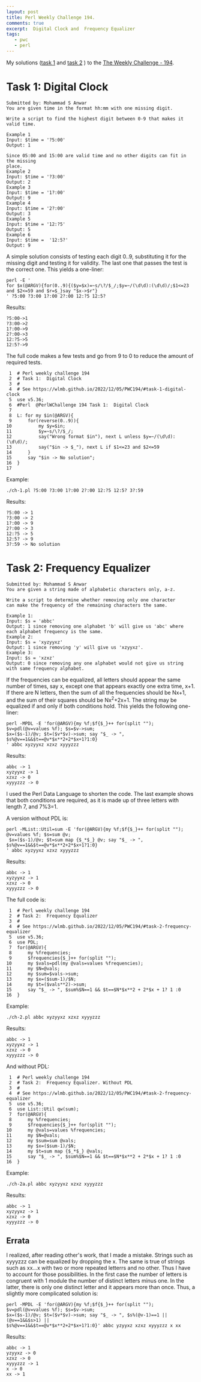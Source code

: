 ```yaml
---
layout: post
title: Perl Weekly Challenge 194.
comments: true
excerpt:  Digital Clock and  Frequency Equalizer
tags:
   - pwc
   - perl
---
```


My solutions
([task 1](https://github.com/wlmb/perlweeklychallenge-club/blob/master/challenge-194/wlmb/perl/ch-1.pl)
and
[task 2](https://github.com/wlmb/perlweeklychallenge-club/blob/master/challenge-194/wlmb/perl/ch-2.pl)
)
to the  [The Weekly Challenge - 194](https://theweeklychallenge.org/blog/perl-weekly-challenge-194).


# Task 1: Digital Clock

    Submitted by: Mohammad S Anwar
    You are given time in the format hh:mm with one missing digit.

    Write a script to find the highest digit between 0-9 that makes it valid time.

    Example 1
    Input: $time = '?5:00'
    Output: 1

    Since 05:00 and 15:00 are valid time and no other digits can fit in the missing
    place.
    Example 2
    Input: $time = '?3:00'
    Output: 2
    Example 3
    Input: $time = '1?:00'
    Output: 9
    Example 4
    Input: $time = '2?:00'
    Output: 3
    Example 5
    Input: $time = '12:?5'
    Output: 5
    Example 6
    Input: $time =  '12:5?'
    Output: 9

A simple solution consists of testing each digit 0..9, substituting it for
the missing digit and testing it for validity. The last one that
passes the test is the correct one. This yields a one-liner:

    perl -E '
    for $x(@ARGV){for(0..9){($y=$x)=~s/\?/$_/;$y=~/(\d\d):(\d\d)/;$1<=23 and $2<=59 and $r=$_}say "$x->$r"}
    ' ?5:00 ?3:00 1?:00 2?:00 12:?5 12:5?

Results:

    ?5:00->1
    ?3:00->2
    1?:00->9
    2?:00->3
    12:?5->5
    12:5?->9

The full code makes a few tests and go from 9 to 0 to reduce the
amount of required tests.

     1  # Perl weekly challenge 194
     2  # Task 1:  Digital Clock
     3  #
     4  # See https://wlmb.github.io/2022/12/05/PWC194/#task-1-digital-clock
     5  use v5.36;
     6  #Perl  @PerlWChallenge 194 Task 1:  Digital Clock
     7
     8  L: for my $in(@ARGV){
     9      for(reverse(0..9)){
    10          my $y=$in;
    11          $y=~s/\?/$_/;
    12          say("Wrong format $in"), next L unless $y=~/(\d\d):(\d\d)/;
    13          say("$in -> $_"), next L if $1<=23 and $2<=59
    14      }
    15      say "$in -> No solution";
    16  }
    17

Example:

    ./ch-1.pl ?5:00 ?3:00 1?:00 2?:00 12:?5 12:5? 3?:59

Results:

    ?5:00 -> 1
    ?3:00 -> 2
    1?:00 -> 9
    2?:00 -> 3
    12:?5 -> 5
    12:5? -> 9
    3?:59 -> No solution


# Task 2: Frequency Equalizer

    Submitted by: Mohammad S Anwar
    You are given a string made of alphabetic characters only, a-z.

    Write a script to determine whether removing only one character
    can make the frequency of the remaining characters the same.

    Example 1:
    Input: $s = 'abbc'
    Output: 1 since removing one alphabet 'b' will give us 'abc' where
    each alphabet frequency is the same.
    Example 2:
    Input: $s = 'xyzyyxz'
    Output: 1 since removing 'y' will give us 'xzyyxz'.
    Example 3:
    Input: $s = 'xzxz'
    Output: 0 since removing any one alphabet would not give us string
    with same frequency alphabet.

If the frequencies can be equalized, all letters should appear the
same number of times, say x, except one that appears exactly one extra
time, x+1. If there are N letters, then the sum of all the frequencies
should be Nx+1, and the sum of their squares should be Nx<sup>2</sup>+2x+1. The
string may be equalized if and only if both conditions hold.
This yields the following one-liner:

    perl -MPDL -E 'for(@ARGV){my %f;$f{$_}++ for(split ""); $v=pdl(@v=values %f); $s=$v->sum;
    $x=($s-1)/@v; $t=($v*$v)->sum; say "$_ -> ", $s%@v==1&&$t==@v*$x**2+2*$x+1?1:0}
    ' abbc xyzyyxz xzxz xyyyzzz

Results:

    abbc -> 1
    xyzyyxz -> 1
    xzxz -> 0
    xyyyzzz -> 0

I used the Perl Data Language to shorten the code. The last example
shows that both conditions are required, as it is made up of three
letters with length 7, and 7%3=1.

A version without PDL is:

    perl -MList::Util=sum -E 'for(@ARGV){my %f;$f{$_}++ for(split ""); @v=values %f; $s=sum @v;
     $x=($s-1)/@v; $t=sum map {$_*$_} @v; say "$_ -> ", $s%@v==1&&$t==@v*$x**2+2*$x+1?1:0}
    ' abbc xyzyyxz xzxz xyyyzzz

Results:

    abbc -> 1
    xyzyyxz -> 1
    xzxz -> 0
    xyyyzzz -> 0

The full code is:

     1  # Perl weekly challenge 194
     2  # Task 2:  Frequency Equalizer
     3  #
     4  # See https://wlmb.github.io/2022/12/05/PWC194/#task-2-frequency-equalizer
     5  use v5.36;
     6  use PDL;
     7  for(@ARGV){
     8      my %frequencies;
     9      $frequencies{$_}++ for(split "");
    10      my $vals=pdl(my @vals=values %frequencies);
    11      my $N=@vals;
    12      my $sum=$vals->sum;
    13      my $x=($sum-1)/$N;
    14      my $t=($vals**2)->sum;
    15      say "$_ -> ", $sum%$N==1 && $t==$N*$x**2 + 2*$x + 1? 1 :0
    16  }

Example:

    ./ch-2.pl abbc xyzyyxz xzxz xyyyzzz

Results:

    abbc -> 1
    xyzyyxz -> 1
    xzxz -> 0
    xyyyzzz -> 0

And without PDL:

     1  # Perl weekly challenge 194
     2  # Task 2:  Frequency Equalizer. Without PDL
     3  #
     4  # See https://wlmb.github.io/2022/12/05/PWC194/#task-2-frequency-equalizer
     5  use v5.36;
     6  use List::Util qw(sum);
     7  for(@ARGV){
     8      my %frequencies;
     9      $frequencies{$_}++ for(split "");
    10      my @vals=values %frequencies;
    11      my $N=@vals;
    12      my $sum=sum @vals;
    13      my $x=($sum-1)/$N;
    14      my $t=sum map {$_*$_} @vals;
    15      say "$_ -> ", $sum%$N==1 && $t==$N*$x**2 + 2*$x + 1? 1 :0
    16  }

Example:

    ./ch-2a.pl abbc xyzyyxz xzxz xyyyzzz

Results:

    abbc -> 1
    xyzyyxz -> 1
    xzxz -> 0
    xyyyzzz -> 0


## Errata

I realized, after reading other's work, that I made a
mistake. Strings such as xyyyzzz can be equalized by dropping
the x. The same is true of strings such as xx&#x2026;x with two or more
repeated letterrs and no other. Thus I have to account for those
possibilities. In the first case the number of letters is congruent
with 1 module the number of distinct letters minus one. In the
latter, there is only one distinct letter and it appears more than
once. Thus, a slightly more complicated solution is:

    perl -MPDL -E 'for(@ARGV){my %f;$f{$_}++ for(split ""); $v=pdl(@v=values %f); $s=$v->sum;
    $x=($s-1)/@v; $t=($v*$v)->sum; say "$_ -> ", $s%(@v-1)==1 || (@v==1&&$s>1) ||
    $s%@v==1&&$t==@v*$x**2+2*$x+1?1:0}' abbc yzyyxz xzxz xyyyzzz x xx

Results:

    abbc -> 1
    yzyyxz -> 0
    xzxz -> 0
    xyyyzzz -> 1
    x -> 0
    xx -> 1
